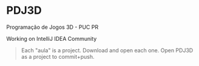 # PDJ3D
Programação de Jogos 3D - PUC PR

Working on IntelliJ IDEA Community

>Each "aula" is a project. 
>Download and open each one.
>Open PDJ3D as a project to commit+push.
